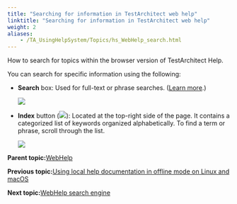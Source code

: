 ```yaml
--- 
title: "Searching for information in TestArchitect web help"
linktitle: "Searching for information in TestArchitect web help"
weight: 2
aliases: 
    - /TA_UsingHelpSystem/Topics/hs_WebHelp_search.html
---
```


How to search for topics within the browser version of TestArchitect Help.

You can search for specific information using the following:

-   **Search** box: Used for full-text or phrase searches. \([Learn more](/TA_UsingHelpSystem/Topics/hs_WebHelp_full_text_search.html).\)

    ![](/images//Images/search_box.png)

-   **Index** button \(![](/images//Images/index_btn.png)\): Located at the top-right side of the page. It contains a categorized list of keywords organized alphabetically. To find a term or phrase, scroll through the list.

    ![](/images//Images/index_page.png)


**Parent topic:**[WebHelp](/TA_UsingHelpSystem/Topics/hs_WebHelp.html)

**Previous topic:**[Using local help documentation in offline mode on Linux and macOS](/TA_UsingHelpSystem/Topics/hs_local_help_linux_macOS.html)

**Next topic:**[WebHelp search engine](/TA_UsingHelpSystem/Topics/hs_WebHelp_full_text_search.html)

